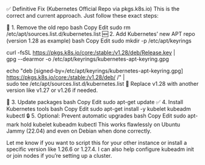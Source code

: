✅ Definitive Fix (Kubernetes Official Repo via pkgs.k8s.io)
This is the correct and current approach. Just follow these exact steps:

🧹 1. Remove the old repo
bash
Copy
Edit
sudo rm /etc/apt/sources.list.d/kubernetes.list
🆕 2. Add Kubernetes’ new APT repo (version 1.28 as example)
bash
Copy
Edit
sudo mkdir -p /etc/apt/keyrings

curl -fsSL https://pkgs.k8s.io/core:/stable:/v1.28/deb/Release.key | \
gpg --dearmor -o /etc/apt/keyrings/kubernetes-apt-keyring.gpg

echo "deb [signed-by=/etc/apt/keyrings/kubernetes-apt-keyring.gpg] \
https://pkgs.k8s.io/core:/stable:/v1.28/deb/ /" | \
sudo tee /etc/apt/sources.list.d/kubernetes.list
🔁 Replace v1.28 with another version like v1.27 or v1.26 if needed.

🔄 3. Update packages
bash
Copy
Edit
sudo apt-get update
✅ 4. Install Kubernetes tools
bash
Copy
Edit
sudo apt-get install -y kubelet kubeadm kubectl
🔒 5. Optional: Prevent automatic upgrades
bash
Copy
Edit
sudo apt-mark hold kubelet kubeadm kubectl
This works flawlessly on Ubuntu Jammy (22.04) and even on Debian when done correctly.

Let me know if you want to script this for your other instance or install a specific version like 1.26.6 or 1.27.4. I can also help configure kubeadm init or join nodes if you’re setting up a cluster.
